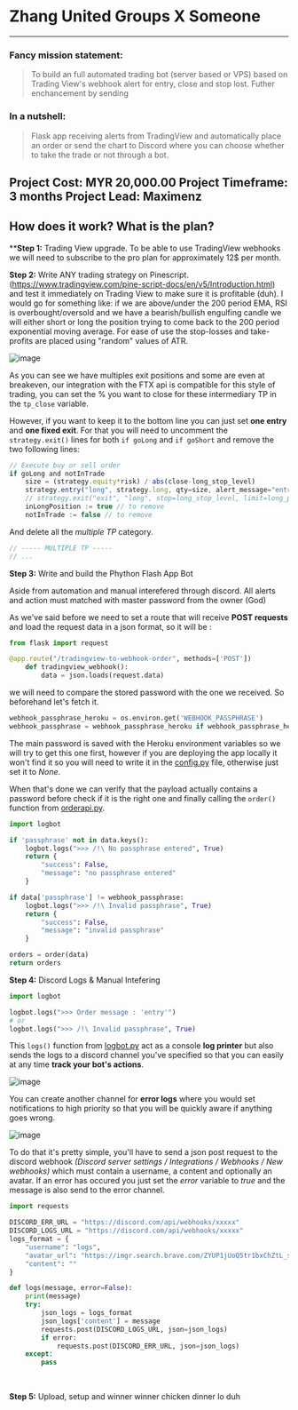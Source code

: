 # Zhang United Groups X Someone
---

### Fancy mission statement:
> To build an full automated trading bot (server based or VPS) based on Trading View's webhook alert for entry, close and stop lost. Futher enchancement by sending

### In a nutshell: 
> Flask app receiving alerts from TradingView and automatically place an order or send the chart to Discord where you can choose whether to take the trade or not through a bot.

Project Cost: MYR 20,000.00
Project Timeframe: 3 months
Project Lead: Maximenz
---

## How does it work? What is the plan?

****Step 1:** Trading View upgrade. To be able to use TradingView webhooks we will need to subscribe to the pro plan for approximately 12$ per month.

**Step 2:** Write ANY trading strategy on Pinescript. (https://www.tradingview.com/pine-script-docs/en/v5/Introduction.html) and test it immediately on Trading View to make sure it is profitable (duh). I would go for something like: if we are above/under the 200 period EMA, RSI is overbought/oversold and we have a bearish/bullish engulfing candle we will either short or long the position trying to come back to the 200 period exponential moving average. For ease of use the stop-losses and take-profits are placed using "random" values of ATR.

![image](https://user-images.githubusercontent.com/21031516/176994718-1e32aef1-cbef-4d8a-bb96-9c20f4820523.png)

As you can see we have multiples exit positions and some are even at breakeven, our integration with the FTX api is compatible for this style of trading, you can set the % you want to close for these intermediary TP in the ```tp_close``` variable. 

However, if you want to keep it to the bottom line you can just set **one entry** and **one fixed exit**. For that you will need to uncomment the ```strategy.exit()``` lines for both ```if goLong``` and ```if goShort``` and remove the two following lines:

```js
// Execute buy or sell order
if goLong and notInTrade
    size = (strategy.equity*risk) / abs(close-long_stop_level)
    strategy.entry("long", strategy.long, qty=size, alert_message="entry")
    // strategy.exit("exit", "long", stop=long_stop_level, limit=long_profit_level, alert_message="exit")
    inLongPosition := true // to remove
    notInTrade := false // to remove
```

And delete all the *multiple TP* category.

```js
// ----- MULTIPLE TP -----
// ...
```

**Step 3:** Write and build the Phython Flash App Bot

Aside from automation and manual interefered through discord. All alerts and action must matched with master password from the owner (God)

As we've said before we need to set a route that will receive **POST requests** and load the request data in a json format, so it will be : 

```python
from flask import request

@app.route("/tradingview-to-webhook-order", methods=['POST'])
    def tradingview_webhook():
        data = json.loads(request.data)
```
we will need to compare the stored password with the one we received. So beforehand let's fetch it.

```python
webhook_passphrase_heroku = os.environ.get('WEBHOOK_PASSPHRASE')
webhook_passphrase = webhook_passphrase_heroku if webhook_passphrase_heroku != None else config.WEBHOOK_PASSPHRASE
```

The main password is saved with the Heroku environment variables so we will try to get this one first, however if you are deploying the app locally it won't find it so you will need to write it in the [config.py](config.py) file, otherwise just set it to *None*.

When that's done we can verify that the payload actually contains a password before check if it is the right one and finally calling the ```order()``` function from [orderapi.py](orderapi.py).

```python
import logbot

if 'passphrase' not in data.keys():
    logbot.logs(">>> /!\ No passphrase entered", True)
    return {
        "success": False,
        "message": "no passphrase entered"
    }

if data['passphrase'] != webhook_passphrase:
    logbot.logs(">>> /!\ Invalid passphrase", True)
    return {
        "success": False,
        "message": "invalid passphrase"
    }

orders = order(data)
return orders
```
**Step 4:** Discord Logs & Manual Intefering

```python
import logbot

logbot.logs(">>> Order message : 'entry'")
# or
logbot.logs(">>> /!\ Invalid passphrase", True)
```

This ```logs()``` function from [logbot.py](whateverdamnname.py) act as a console **log printer** but also sends the logs to a discord channel you've specified so that you can easily at any time **track your bot's actions**.

![image](https://user-images.githubusercontent.com/21031516/176995097-5496259c-b471-45fa-9c77-bb33a0d8232d.png)

You can create another channel for **error logs** where you would set notifications to high priority so that you will be quickly aware if anything goes wrong.

![image](https://user-images.githubusercontent.com/21031516/176995115-a95cc073-81fc-4b1b-af36-531a9d708632.png)

To do that it's pretty simple, you'll have to send a json post request to the discord webhook *(Discord server settings / Integrations / Webhooks / New webhooks)* which must contain a username, a content and optionally an avatar. If an error has occured you just set the *error* variable to *true* and the message is also send to the error channel.

```python
import requests

DISCORD_ERR_URL = "https://discord.com/api/webhooks/xxxxx"
DISCORD_LOGS_URL = "https://discord.com/api/webhooks/xxxxx"
logs_format = {
	"username": "logs",
	"avatar_url": "https://imgr.search.brave.com/ZYUP1jUoQ5tr1bxChZtL_sJ0LHz7mDhlhkLHxWxhnPM/fit/680/680/no/1/aHR0cHM6Ly9jbGlw/Z3JvdW5kLmNvbS9p/bWFnZXMvZGlzY29y/ZC1ib3QtbG9nby00/LnBuZw",
	"content": ""
}

def logs(message, error=False):
    print(message)
    try:
        json_logs = logs_format
        json_logs['content'] = message
        requests.post(DISCORD_LOGS_URL, json=json_logs)
        if error:
            requests.post(DISCORD_ERR_URL, json=json_logs)
    except:
        pass
```

&nbsp;

**Step 5:** Upload, setup and winner winner chicken dinner lo duh
